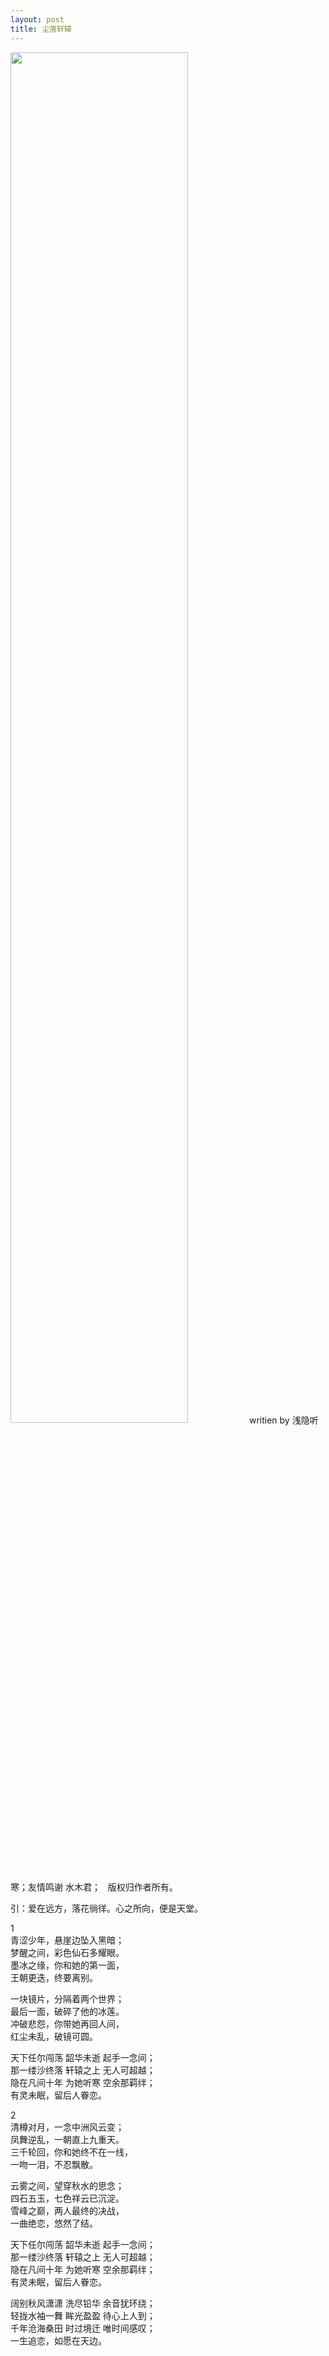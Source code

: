 ```yaml
---
layout: post  
title: 尘落轩辕  
---
```


<img src="http://images2015.cnblogs.com/blog/848995/201610/848995-20161011095313618-210749856.jpg" height="75%" />  
writien by 浅隐听寒；友情鸣谢 水木君；  
版权归作者所有。  
  
引：爱在远方，落花徜徉。心之所向，便是天堂。  

1  
青涩少年，悬崖边坠入黑暗；  
梦醒之间，彩色仙石多耀眼。  
墨冰之缘，你和她的第一面，  
王朝更迭，终要离别。  
  
一块镜片，分隔着两个世界；  
最后一面，破碎了他的冰莲。  
冲破悲怨，你带她再回人间，  
红尘未乱，破镜可圆。  
  
天下任尔闯荡    韶华未逝    起手一念间；  
那一缕沙终落    轩辕之上    无人可超越；  
隐在凡间十年    为她听寒    空余那羁绊；  
有灵未眠，留后人眷恋。  
  
   

2  
清樽对月，一念中洲风云变；  
凤舞逆乱，一朝直上九重天。  
三千轮回，你和她终不在一线，  
一吻一泪，不忍飘散。  

云雾之间，望穿秋水的思念；  
四石五玉，七色祥云已沉淀。  
雪峰之巅，两人最终的决战，  
一曲绝恋，悠然了结。  

天下任尔闯荡    韶华未逝    起手一念间；  
那一缕沙终落    轩辕之上    无人可超越；  
隐在凡间十年    为她听寒    空余那羁绊；  
有灵未眠，留后人眷恋。  

阔别秋风潇潇    洗尽铅华    余音犹环绕；  
轻拢水袖一舞    眸光盈盈    待心上人到；  
千年沧海桑田    时过境迁    唯时间感叹；  
一生追恋，如愿在天边。  

